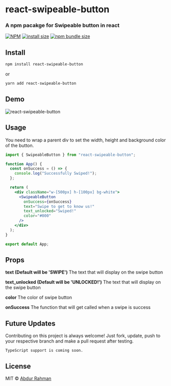 # react-swipeable-button

### A npm pacakge for Swipeable button in react

[![NPM](https://img.shields.io/npm/v/react-swipeable-button.svg)](https://www.npmjs.com/package/react-swipeable-button)
[![install size](https://img.shields.io/badge/dynamic/json?url=https://packagephobia.com/v2/api.json?p=react-swipeable-button&query=$.install.pretty&label=install%20size&style=flat-square)](https://packagephobia.now.sh/result?p=react-swipeable-button)
[![npm bundle size](https://img.shields.io/bundlephobia/minzip/react-swipeable-button?style=flat-square)](https://bundlephobia.com/package/react-swipeable-button@latest)

## Install

```bash
npm install react-swipeable-button
```

or

```bash
yarn add react-swipeable-button
```

## Demo

![react-swipeable-button](https://raw.githubusercontent.com/abdurrahman720/react-swipeable-button/main/react-swipeable-button.gif)

## Usage

You need to wrap a parent div to set the width, height and background color of the button.

```jsx
import { SwipeableButton } from "react-swipeable-button";

function App() {
  const onSuccess = () => {
    console.log("Successfully Swiped!");
  };

  return (
    <div className="w-[500px] h-[100px] bg-white">
      <SwipeableButton
        onSuccess={onSuccess}
        text="Swipe to get to know us!"
        text_unlocked="Swiped!"
        color="#000"
      />
    </div>
  );
}

export default App;
```

## Props

**text (Default will be 'SWIPE')**
The text that will display on the swipe button

**text_unlocked (Default will be 'UNLOCKED!')**
The text that will display on the swipe button

**color**
The color of swipe button

**onSuccess**
The function that will get called when a swipe is success

## Future Updates

Contributing on this project is always welcome! Just fork, update, push to your respective branch and make a pull request after testing.

`TypeScript support is coming soon.`

## License

MIT © [Abdur Rahman](https://github.com/abdurrahman720)
